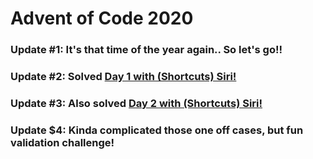 # Advent of Code 2020

### Update #1: It's that time of the year again.. So let's go!!
### Update #2: Solved [Day 1 with (Shortcuts) Siri!](https://www.reddit.com/r/adventofcode/comments/k4vtj6/2020_day_1_did_someone_say_siri/)
### Update #3: Also solved [Day 2 with (Shortcuts) Siri!](https://www.reddit.com/r/adventofcode/comments/k5jwgd/2020_day_2_shortcuts_did_someone_say_siri/)
### Update $4: Kinda complicated those one off cases, but fun validation challenge!
